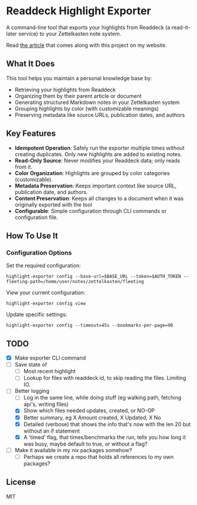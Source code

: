 # Readdeck Highlight Exporter

A command-line tool that exports your highlights from Readdeck (a read-it-later service) to your Zettelkasten note system.

Read [the article](https://mathieu.deraedt.dev/output/projects/1747124404-readdeck-highlight-exporter?utm_source=github&utm_medium=docs&utm_campaign=readdeck-exporter) that comes along with this project on my website.

## What It Does

This tool helps you maintain a personal knowledge base by:

- Retrieving your highlights from Readdeck
- Organizing them by their parent article or document
- Generating structured Markdown notes in your Zettelkasten system
- Grouping highlights by color (with customizable meanings)
- Preserving metadata like source URLs, publication dates, and authors

## Key Features

- **Idempotent Operation**: Safely run the exporter multiple times without creating duplicates. Only new highlights are added to existing notes.
- **Read-Only Source**: Never modifies your Readdeck data; only reads from it.
- **Color Organization**: Highlights are grouped by color categories (customizable).
- **Metadata Preservation**: Keeps important context like source URL, publication date, and authors.
- **Content Preservation**: Keeps all changes to a document when it was originally exported with the tool
- **Configurable**: Simple configuration through CLI commands or configuration file.

## How To Use It
### Configuration Options

Set the required configuration: 
```
highlight-exporter config --base-url=$BASE_URL --token=$AUTH_TOKEN --fleeting-path=/home/user/notes/zettelkasten/fleeting
```

View your current configuration:
```
highlight-exporter config view
```

Update specific settings:
```
highlight-exporter config --timeout=45s --bookmarks-per-page=90
```

## TODO
- [x] Make exporter CLI command
- [ ] Save state of
    - [ ] Most recent highlight
    - [ ] Lookup for files with readdeck id, to skip reading the files. Limiting IO.
- [ ] Better logging
    - [ ] Log in the same line, while doing stuff (eg walking path, fetching api's, writing files)
    - [x] Show which files needed updates, created, or NO-OP
    - [x] Better summary, eg X Amount created, X Updated, X No 
    - [x] Detailed (verbose) that shows the info that's now with the len 20 but without an if statement
    - [x] A 'timed' flag, that times/benchmarks the run, tells you how long it was busy, maybe default to true, or without a flag?
- [ ] Make it available in my nix packages somehow?
    - [ ] Perhaps we create a repo that holds all references to my own packages?

## License
MIT
